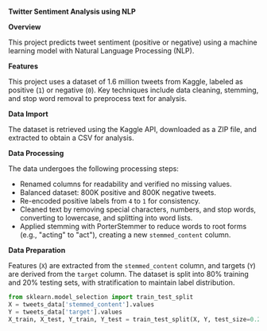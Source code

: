 ****Twitter Sentiment Analysis using NLP****

****Overview****

This project predicts tweet sentiment (positive or negative) using a machine learning model with Natural Language Processing (NLP).

****Features****

This project uses a dataset of 1.6 million tweets from Kaggle, labeled as positive (`1`) or negative (`0`). Key techniques include data cleaning, stemming, and stop word removal to preprocess text for analysis.

****Data Import****

The dataset is retrieved using the Kaggle API, downloaded as a ZIP file, and extracted to obtain a CSV for analysis.

****Data Processing****

The data undergoes the following processing steps:
- Renamed columns for readability and verified no missing values.
- Balanced dataset: 800K positive and 800K negative tweets.
- Re-encoded positive labels from `4` to `1` for consistency.
- Cleaned text by removing special characters, numbers, and stop words, converting to lowercase, and splitting into word lists.
- Applied stemming with PorterStemmer to reduce words to root forms (e.g., "acting" to "act"), creating a new `stemmed_content` column.

****Data Preparation****

Features (`X`) are extracted from the `stemmed_content` column, and targets (`Y`) are derived from the `target` column. The dataset is split into 80% training and 20% testing sets, with stratification to maintain label distribution.

```python
from sklearn.model_selection import train_test_split
X = tweets_data['stemmed_content'].values
Y = tweets_data['target'].values
X_train, X_test, Y_train, Y_test = train_test_split(X, Y, test_size=0.2, stratify=Y, random_state=2)
```





